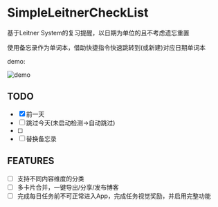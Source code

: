# SimpleLeitnerCheckList
基于Leitner System的复习提醒，以日期为单位的且不考虑遗忘重置

使用备忘录作为单词本，借助快捷指令快速跳转到(或新建)对应日期单词本

demo:

![demo](https://github.com/YangXinlei/SimpleLeitnerCheckList/blob/master/demo.gif)


## TODO

- [x] 前一天 
- [ ] 跳过今天(未启动检测->自动跳过)
- [ ] 
- [ ] 替换备忘录

## FEATURES
- [ ] 支持不同内容维度的分类
- [ ] 多卡片合并，一键导出/分享/发布博客
- [ ] 完成每日任务前不可正常进入App，完成任务视觉奖励，并启用完整功能
